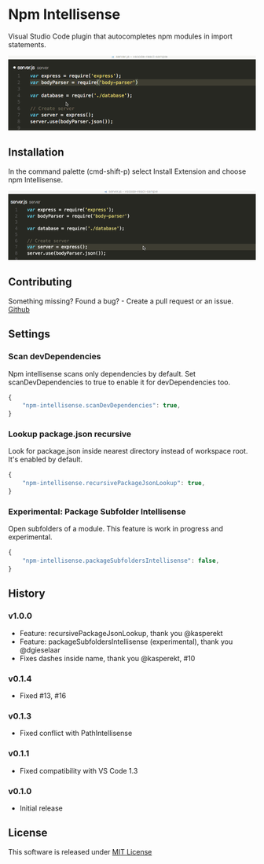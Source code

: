 # Npm Intellisense
Visual Studio Code plugin that autocompletes npm modules in import statements.

![auto complete](/images/auto_complete.gif)

## Installation
In the command palette (cmd-shift-p) select Install Extension and choose npm Intellisense.

![install](/images/npm_install.gif)

## Contributing
Something missing? Found a bug? - Create a pull request or an issue.
[Github](https://github.com/ChristianKohler/NpmIntellisense)

## Settings
### Scan devDependencies
Npm intellisense scans only dependencies by default. Set scanDevDependencies to true to enable it for devDependencies too.

```javascript
{
	"npm-intellisense.scanDevDependencies": true,
}
```

### Lookup package.json recursive
Look for package.json inside nearest directory instead of workspace root. It's enabled by default.

```javascript
{
	"npm-intellisense.recursivePackageJsonLookup": true,
}
```

### Experimental: Package Subfolder Intellisense
Open subfolders of a module.
This feature is work in progress and experimental.

```javascript
{
	"npm-intellisense.packageSubfoldersIntellisense": false,
}
```

## History
### v1.0.0
- Feature: recursivePackageJsonLookup, thank you @kasperekt
- Feature: packageSubfoldersIntellisense  (experimental), thank you @dgieselaar
- Fixes dashes inside name, thank you @kasperekt, #10
### v0.1.4
- Fixed #13, #16
### v0.1.3
- Fixed conflict with PathIntellisense
### v0.1.1
- Fixed compatibility with VS Code 1.3
### v0.1.0
- Initial release 

## License
This software is released under [MIT License](http://www.opensource.org/licenses/mit-license.php)
